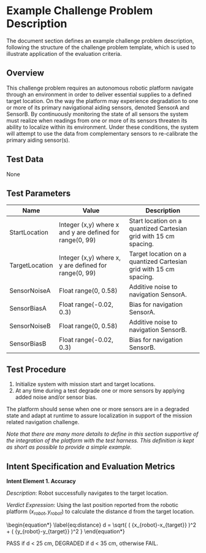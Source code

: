 # Example Challenge Problem Description

The document section defines an example challenge problem description, following the structure of the challenge problem template, which is used to illustrate application of the evaluation criteria.


## Overview

This challenge problem requires an autonomous robotic platform navigate through an environment in order to deliver essential supplies to a defined target location. On the way the platform may experience degradation to one or more of its primary navigational aiding sensors, denoted SensorA and SensorB. By continuously monitoring the state of all sensors the system must realize when readings from one or more of its sensors threaten its ability to localize within its environment. Under these conditions, the system will attempt to use the data from complementary sensors to re-calibrate the primary aiding sensor(s).

## Test Data

None

## Test Parameters

| Name           | Value                        | Description  |
| ----------- | ---------------- | ----------------------------------- | 
| StartLocation | Integer (x,y) where x and y are defined for range(0, 99) | Start location on a quantized Cartesian grid with 15 cm spacing. |
| TargetLocation | Integer (x,y) where x, y are defined for range(0, 99) | Target location on a quantized Cartesian grid with 15 cm spacing. |
| SensorNoiseA | Float range(0, 0.58) | Additive noise to navigation SensorA. |
| SensorBiasA | Float range(-0.02, 0.3) | Bias for navigation SensorA. |
| SensorNoiseB | Float range(0, 0.58) | Additive noise to navigation SensorB. |
| SensorBiasB | Float range(-0.02, 0.3) | Bias for navigation SensorB. |

## Test Procedure

1. Initialize system with mission start and target locations.
2. At any time during a test degrade one or more sensors by applying added noise and/or sensor bias.

The platform should sense when one or more sensors are in a degraded state and adapt at runtime to assure localization in support of the mission related navigation challenge. 

*Note that there are many more details to define in this section supportive of the integration of the platform with the test harness. This definition is kept as short as possible to provide a simple example.*

## Intent Specification and Evaluation Metrics

**Intent Element 1. Accuracy**

*Description*: Robot successfully navigates to the target location.

*Verdict Expression*: Using the last position reported from the robotic platform $(x_{robot}, y_{robot})$ to calculate the distance d from the target location.

\begin{equation*}
\label{eq:distance}
d = \sqrt{ ( {x_{robot}-x_{target}} )^2 + ( {y_{robot}-y_{target}} )^2 } 
\end{equation*}

PASS if d < 25 cm, DEGRADED if d < 35 cm, otherwise FAIL.